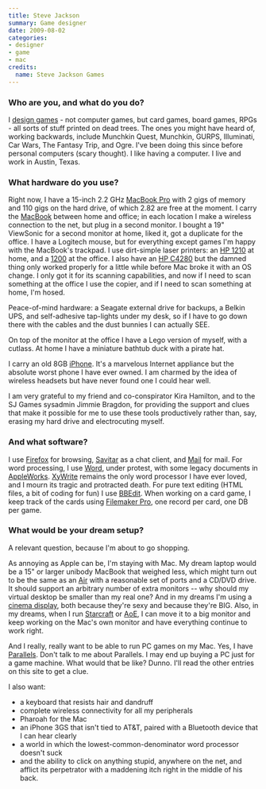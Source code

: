 ```yaml
---
title: Steve Jackson
summary: Game designer
date: 2009-08-02
categories:
- designer
- game
- mac
credits:
  name: Steve Jackson Games
---
```


### Who are you, and what do you do?

I [design games](http://sjgames.com/ "The official Steve Jackson Games website.") - not computer games, but card games, board games, RPGs - all sorts of stuff printed on dead trees. The ones you might have heard of, working backwards, include Munchkin Quest, Munchkin, GURPS, Illuminati, Car Wars, The Fantasy Trip, and Ogre. I've been doing this since before personal computers (scary thought). I like having a computer. I live and work in Austin, Texas.

### What hardware do you use?

Right now, I have a 15-inch 2.2 GHz [MacBook Pro][macbook-pro] with 2 gigs of memory and 110 gigs on the hard drive, of which 2.82 are free at the moment. I carry the [MacBook][] between home and office; in each location I make a wireless connection to the net, but plug in a second monitor. I bought a 19" ViewSonic for a second monitor at home, liked it, got a duplicate for the office. I have a Logitech mouse, but for everything except games I'm happy with the MacBook's trackpad. I use dirt-simple laser printers: an [HP 1210][color-laserjet-cp1210] at home, and a [1200][laserjet-1200] at the office. I also have an [HP C4280][photosmart-c4280] but the damned thing only worked properly for a little while before Mac broke it with an OS change. I only got it for its scanning capabilities, and now if I need to scan something at the office I use the copier, and if I need to scan something at home, I'm hosed.

Peace-of-mind hardware: a Seagate external drive for backups, a Belkin UPS, and self-adhesive tap-lights under my desk, so if I have to go down there with the cables and the dust bunnies I can actually SEE.

On top of the monitor at the office I have a Lego version of myself, with a cutlass. At home I have a miniature bathtub duck with a pirate hat.

I carry an old 8GB [iPhone][]. It's a marvelous Internet appliance but the absolute worst phone I have ever owned. I am charmed by the idea of wireless headsets but have never found one I could hear well.

I am very grateful to my friend and co-conspirator Kira Hamilton, and to the SJ Games sysadmin Jimmie Bragdon, for providing the support and clues that make it possible for me to use these tools productively rather than, say, erasing my hard drive and electrocuting myself.

### And what software?

I use [Firefox][] for browsing, [Savitar][] as a chat client, and [Mail][] for mail. For word processing, I use [Word][], under protest, with some legacy documents in [AppleWorks][]. [XyWrite][] remains the only word processor I have ever loved, and I mourn its tragic and protracted death. For pure text editing (HTML files, a bit of coding for fun) I use [BBEdit][]. When working on a card game, I keep track of the cards using [Filemaker Pro][filemaker-pro], one record per card, one DB per game.

### What would be your dream setup?

A relevant question, because I'm about to go shopping.

As annoying as Apple can be, I'm staying with Mac. My dream laptop would be a 15" or larger unibody MacBook that weighed less, which might turn out to be the same as an [Air][macbook-air] with a reasonable set of ports and a CD/DVD drive. It should support an arbitrary number of extra monitors -- why should my virtual desktop be smaller than my real one? And in my dreams I'm using a [cinema display][cinema-display], both because they're sexy and because they're BIG. Also, in my dreams, when I run [Starcraft][] or [AoE][age-of-empires], I can move it to a big monitor and keep working on the Mac's own monitor and have everything continue to work right.

And I really, really want to be able to run PC games on my Mac. Yes, I have [Parallels][parallels-desktop]. Don't talk to me about Parallels. I may end up buying a PC just for a game machine. What would that be like? Dunno. I'll read the other entries on this site to get a clue.

I also want:

* a keyboard that resists hair and dandruff
* complete wireless connectivity for all my peripherals
* Pharoah for the Mac
* an iPhone 3GS that isn't tied to AT&T, paired with a Bluetooth device that I can hear clearly
* a world in which the lowest-common-denominator word processor doesn't suck
* and the ability to click on anything stupid, anywhere on the net, and afflict its perpetrator with a maddening itch right in the middle of his back.

[age-of-empires]: https://en.wikipedia.org/wiki/Age_of_Empires "An RTS game spanning 10,000 years of history."
[appleworks]: https://en.wikipedia.org/wiki/AppleWorks "An old office suite for the Mac."
[bbedit]: http://www.barebones.com/products/bbedit/ "A text editor for the Mac."
[cinema-display]: https://en.wikipedia.org/wiki/Apple_Cinema_Display "An LCD display."
[color-laserjet-cp1210]: https://www.amazon.com/HP-Color-Laserjet-CP1215-Printer/dp/B00165TATA "A colour laser printer."
[filemaker-pro]: https://www.filemaker.com/products/filemaker-pro/ "A database application."
[firefox]: https://www.mozilla.org/en-US/firefox/new/ "A cross-platform open-source web browser."
[iphone]: https://en.wikipedia.org/wiki/IPhone_(1st_generation) "A smartphone."
[laserjet-1200]: http://h10010.www1.hp.com/wwpc/us/en/sm/WF10a/18972-18972-3328059-14638-3328066-29789.html "A black and white laser printer."
[macbook-air]: https://www.apple.com/macbook-air/ "A very thin laptop."
[macbook-pro]: https://www.apple.com/macbook-pro/ "A laptop."
[macbook]: https://en.wikipedia.org/wiki/MacBook "A laptop."
[mail]: https://en.wikipedia.org/wiki/Mail_(application) "The default Mac OS X mail client."
[parallels-desktop]: https://www.parallels.com/products/desktop/ "A PC emulator for the Mac."
[photosmart-c4280]: http://h10010.www1.hp.com/wwpc/ca/en/sm/WF10a/12144670-12145036-12145202-12145202-12430864-80134444.html "An all-in-one printer/scanner/copier."
[savitar]: https://www.heynow.com/savitar/ "A MUD/MUSH/MOO client for the Mac."
[starcraft]: http://us.blizzard.com/en-us/games/sc/ "An immensely popular sci-fi RTS game."
[word]: https://products.office.com/en-us/word "A document editor."
[xywrite]: https://en.wikipedia.org/wiki/XyWrite "An old word processor for DOS and Windows."
